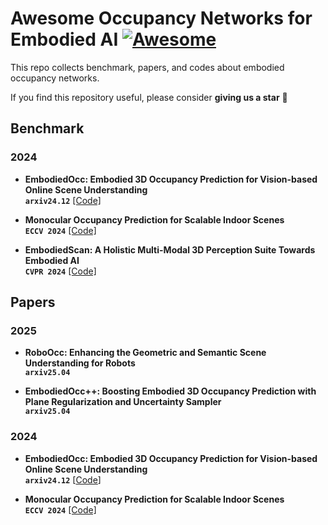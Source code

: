 # Awesome Occupancy Networks for Embodied AI  [![Awesome](https://cdn.rawgit.com/sindresorhus/awesome/d7305f38d29fed78fa85652e3a63e154dd8e8829/media/badge.svg)](https://github.com/sindresorhus/awesome)
This repo collects benchmark, papers, and codes about embodied occupancy networks.

If you find this repository useful, please consider  **giving us a star** 🌟

## Benchmark
### 2024
- **<a href="https://arxiv.org/pdf/2412.04380.pdf" style="text-decoration: none;">EmbodiedOcc: Embodied 3D Occupancy Prediction for Vision-based Online Scene Understanding</a>** <br>
**`arxiv24.12`** [[Code]](https://github.com/YkiWu/EmbodiedOcc) <br>
  
- **<a href="https://arxiv.org/pdf/2407.11730.pdf" style="text-decoration: none;">Monocular Occupancy Prediction for Scalable Indoor Scenes</a>** <br>
**`ECCV 2024`** [[Code]](https://github.com/hongxiaoy/ISO) <br>
  
- **<a href="https://arxiv.org/pdf/2312.16170.pdf" style="text-decoration: none;">EmbodiedScan: A Holistic Multi-Modal 3D Perception Suite Towards Embodied AI</a>** <br>
**`CVPR 2024`** [[Code]](https://github.com/OpenRobotLab/EmbodiedScan) <br>

## Papers
### 2025
- **<a href="https://arxiv.org/pdf/2504.14604.pdf" style="text-decoration: none;">RoboOcc: Enhancing the Geometric and Semantic Scene Understanding for Robots</a>** <br>
**`arxiv25.04`** <br>

- **<a href="https://arxiv.org/pdf/2504.09540.pdf" style="text-decoration: none;">EmbodiedOcc++: Boosting Embodied 3D Occupancy Prediction with Plane Regularization and Uncertainty Sampler</a>** <br>
**`arxiv25.04`** <br>

### 2024
- **<a href="https://arxiv.org/pdf/2412.04380.pdf" style="text-decoration: none;">EmbodiedOcc: Embodied 3D Occupancy Prediction for Vision-based Online Scene Understanding</a>** <br>
**`arxiv24.12`** [[Code](https://github.com/YkiWu/EmbodiedOcc)] <br>

- **<a href="https://arxiv.org/pdf/2407.11730.pdf" style="text-decoration: none;">Monocular Occupancy Prediction for Scalable Indoor Scenes</a>** <br>
**`ECCV 2024`** [[Code]](https://github.com/hongxiaoy/ISO) <br>
